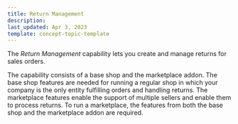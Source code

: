 ```yaml
---
title: Return Management
description:
last_updated: Apr 3, 2023
template: concept-topic-template
---
```


The *Return Management* capability lets you create and manage returns for sales orders.

The capability consists of a base shop and the marketplace addon. The base shop features are needed for running a regular shop in which your company is the only entity fulfilling orders and handling returns. The marketplace features enable the support of multiple sellers and enable them to process returns. To run a marketplace, the features from both the base shop and the marketplace addon are required.
